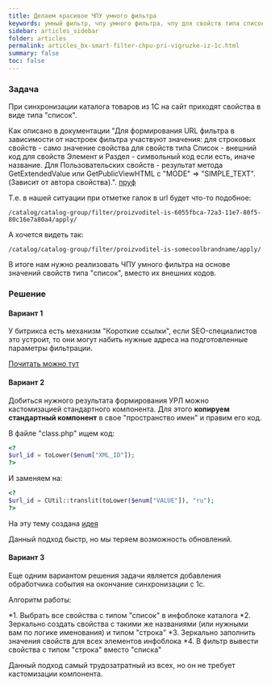 ```yaml
---
title: Делаем красивое ЧПУ умного фильтра
keywords: умный фильтр, чпу умного фильтра, чпу для свойств типа список, умный фильтр битрикс
sidebar: articles_sidebar
folder: articles
permalink: articles_bx-smart-filter-chpu-pri-vigruzke-iz-1c.html
summary: false
toc: false
---
```


### Задача

При синхронизации каталога товаров из 1С на сайт приходят свойства в виде типа "список".

Как описано в документации "Для формирования URL фильтра в зависимости от настроек фильтра участвуют значения: 
    для строковых свойств - само значение свойства
    для свойств типа Список - внешний код
    для свойств Элемент и Раздел - символьный код если есть, иначе название.
    Для Пользовательских свойств - результат метода GetExtendedValue или GetPublicViewHTML с "MODE" => "SIMPLE_TEXT". (Зависит от автора свойства).". [пруф](https://dev.1c-bitrix.ru/learning/course/?COURSE_ID=35&LESSON_ID=7180)
    
Т.е. в нашей ситуации при отметке галок в url будет что-то подобное:

```
/catalog/catalog-group/filter/proizvoditel-is-6055fbca-72a3-11e7-80f5-80c16e7a80a4/apply/
```

А хочется видеть так:

```
/catalog/catalog-group/filter/proizvoditel-is-somecoolbrandname/apply/
```
    
В итоге нам нужно реализовать ЧПУ умного фильтра на основе значений свойств типа "список", вместо их внешних кодов.

### Решение

#### Вариант 1

У битрикса есть механизм "Короткие ссылки", если SEO-специалистов это устроит, 
то они могут набить нужные адреса на подготовленные параметры фильтрации.

[Почитать можно тут](https://dev.1c-bitrix.ru/learning/course/index.php?COURSE_ID=34&LESSON_ID=3080)

#### Вариант 2

Добиться нужного результата формирования УРЛ можно кастомизацией стандартного компонента. 
Для этого **копируем стандартный компонент** в свое "пространство имен" и правим его код.

В файле "class.php" ищем код:

```php
<?
$url_id = toLower($enum["XML_ID"]);
?>
```

И заменяем на:

```php
<?
$url_id = CUtil::translit(toLower($enum["VALUE"]), "ru");
?>
```

На эту тему создана [идея](https://idea.1c-bitrix.ru/24583/)

Данный подход быстр, но мы теряем возможность обновлений.

#### Вариант 3

Еще одним вариантом решения задачи является добавления обработчика события на окончание синхронизации с 1с.

Алгоритм работы:

*1. Выбрать все свойства с типом "список" в инфоблоке каталога
*2. Зеркально создать свойства с такими же названиями (или нужными вам по логике именования) и типом "строка"
*3. Зеркально заполнить значения свойств для всех элементов инфоблока
*4. В фильтр вывести свойства с типом "строка" вместо "списка"

Данный подход самый трудозатратный из всех, но он не требует кастомизации компонента.
